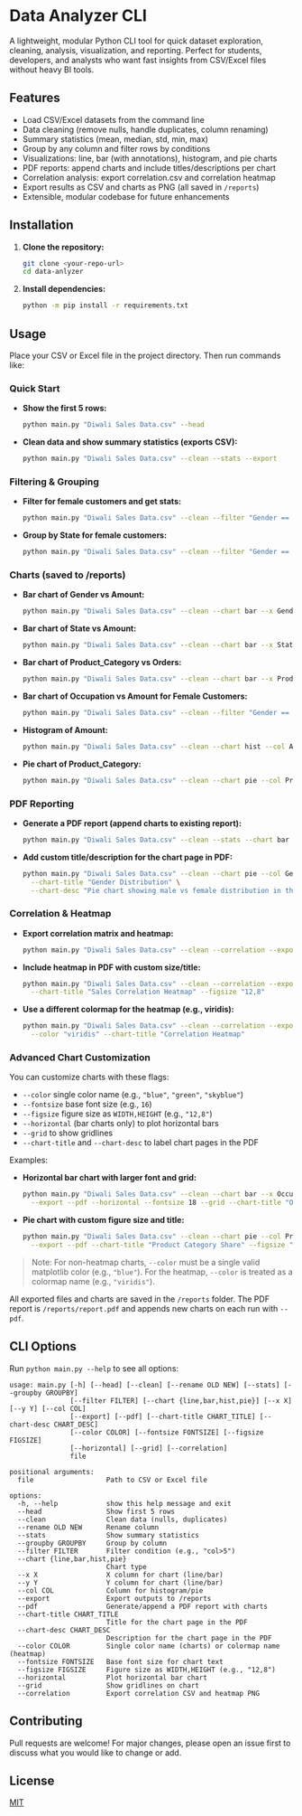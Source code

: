 # Data Analyzer CLI

A lightweight, modular Python CLI tool for quick dataset exploration, cleaning, analysis, visualization, and reporting. Perfect for students, developers, and analysts who want fast insights from CSV/Excel files without heavy BI tools.

## Features
- Load CSV/Excel datasets from the command line
- Data cleaning (remove nulls, handle duplicates, column renaming)
- Summary statistics (mean, median, std, min, max)
- Group by any column and filter rows by conditions
- Visualizations: line, bar (with annotations), histogram, and pie charts
- PDF reports: append charts and include titles/descriptions per chart
- Correlation analysis: export correlation.csv and correlation heatmap
- Export results as CSV and charts as PNG (all saved in `/reports`)
- Extensible, modular codebase for future enhancements

## Installation
1. **Clone the repository:**
   ```bash
   git clone <your-repo-url>
   cd data-anlyzer
   ```
2. **Install dependencies:**
   ```bash
   python -m pip install -r requirements.txt
   ```

## Usage
Place your CSV or Excel file in the project directory. Then run commands like:

### Quick Start
- **Show the first 5 rows:**
  ```bash
  python main.py "Diwali Sales Data.csv" --head
  ```
- **Clean data and show summary statistics (exports CSV):**
  ```bash
  python main.py "Diwali Sales Data.csv" --clean --stats --export
  ```

### Filtering & Grouping
- **Filter for female customers and get stats:**
  ```bash
  python main.py "Diwali Sales Data.csv" --clean --filter "Gender == 'F'" --stats --export
  ```
- **Group by State for female customers:**
  ```bash
  python main.py "Diwali Sales Data.csv" --clean --filter "Gender == 'F'" --groupby State --export
  ```

### Charts (saved to /reports)
- **Bar chart of Gender vs Amount:**
  ```bash
  python main.py "Diwali Sales Data.csv" --clean --chart bar --x Gender --y Amount --export
  ```
- **Bar chart of State vs Amount:**
  ```bash
  python main.py "Diwali Sales Data.csv" --clean --chart bar --x State --y Amount --export
  ```
- **Bar chart of Product_Category vs Orders:**
  ```bash
  python main.py "Diwali Sales Data.csv" --clean --chart bar --x Product_Category --y Orders --export
  ```
- **Bar chart of Occupation vs Amount for Female Customers:**
  ```bash
  python main.py "Diwali Sales Data.csv" --clean --filter "Gender == 'F'" --chart bar --x Occupation --y Amount --export
  ```
- **Histogram of Amount:**
  ```bash
  python main.py "Diwali Sales Data.csv" --clean --chart hist --col Amount --export
  ```
- **Pie chart of Product_Category:**
  ```bash
  python main.py "Diwali Sales Data.csv" --clean --chart pie --col Product_Category --export
  ```

### PDF Reporting
- **Generate a PDF report (append charts to existing report):**
  ```bash
  python main.py "Diwali Sales Data.csv" --clean --stats --chart bar --x State --y Amount --export --pdf
  ```
- **Add custom title/description for the chart page in PDF:**
  ```bash
  python main.py "Diwali Sales Data.csv" --clean --chart pie --col Gender --export --pdf \
    --chart-title "Gender Distribution" \
    --chart-desc "Pie chart showing male vs female distribution in the dataset."
  ```

### Correlation & Heatmap
- **Export correlation matrix and heatmap:**
  ```bash
  python main.py "Diwali Sales Data.csv" --clean --correlation --export
  ```
- **Include heatmap in PDF with custom size/title:**
  ```bash
  python main.py "Diwali Sales Data.csv" --clean --correlation --export --pdf \
    --chart-title "Sales Correlation Heatmap" --figsize "12,8"
  ```
- **Use a different colormap for the heatmap (e.g., viridis):**
  ```bash
  python main.py "Diwali Sales Data.csv" --clean --correlation --export --pdf \
    --color "viridis" --chart-title "Correlation Heatmap"
  ```

### Advanced Chart Customization
You can customize charts with these flags:
- `--color` single color name (e.g., `"blue"`, `"green"`, `"skyblue"`)
- `--fontsize` base font size (e.g., `16`)
- `--figsize` figure size as `WIDTH,HEIGHT` (e.g., `"12,8"`)
- `--horizontal` (bar charts only) to plot horizontal bars
- `--grid` to show gridlines
- `--chart-title` and `--chart-desc` to label chart pages in the PDF

Examples:
- **Horizontal bar chart with larger font and grid:**
  ```bash
  python main.py "Diwali Sales Data.csv" --clean --chart bar --x Occupation --y Amount \
    --export --pdf --horizontal --fontsize 18 --grid --chart-title "Occupation vs Amount"
  ```
- **Pie chart with custom figure size and title:**
  ```bash
  python main.py "Diwali Sales Data.csv" --clean --chart pie --col Product_Category \
    --export --pdf --chart-title "Product Category Share" --figsize "10,10"
  ```

> Note: For non-heatmap charts, `--color` must be a single valid matplotlib color (e.g., `"blue"`). For the heatmap, `--color` is treated as a colormap name (e.g., `"viridis"`).

All exported files and charts are saved in the `/reports` folder. The PDF report is `/reports/report.pdf` and appends new charts on each run with `--pdf`.

## CLI Options
Run `python main.py --help` to see all options:
```
usage: main.py [-h] [--head] [--clean] [--rename OLD NEW] [--stats] [--groupby GROUPBY]
               [--filter FILTER] [--chart {line,bar,hist,pie}] [--x X] [--y Y] [--col COL]
               [--export] [--pdf] [--chart-title CHART_TITLE] [--chart-desc CHART_DESC]
               [--color COLOR] [--fontsize FONTSIZE] [--figsize FIGSIZE]
               [--horizontal] [--grid] [--correlation]
               file

positional arguments:
  file                  Path to CSV or Excel file

options:
  -h, --help            show this help message and exit
  --head                Show first 5 rows
  --clean               Clean data (nulls, duplicates)
  --rename OLD NEW      Rename column
  --stats               Show summary statistics
  --groupby GROUPBY     Group by column
  --filter FILTER       Filter condition (e.g., "col>5")
  --chart {line,bar,hist,pie}
                        Chart type
  --x X                 X column for chart (line/bar)
  --y Y                 Y column for chart (line/bar)
  --col COL             Column for histogram/pie
  --export              Export outputs to /reports
  --pdf                 Generate/append a PDF report with charts
  --chart-title CHART_TITLE
                        Title for the chart page in the PDF
  --chart-desc CHART_DESC
                        Description for the chart page in the PDF
  --color COLOR         Single color name (charts) or colormap name (heatmap)
  --fontsize FONTSIZE   Base font size for chart text
  --figsize FIGSIZE     Figure size as WIDTH,HEIGHT (e.g., "12,8")
  --horizontal          Plot horizontal bar chart
  --grid                Show gridlines on chart
  --correlation         Export correlation CSV and heatmap PNG
```

## Contributing
Pull requests are welcome! For major changes, please open an issue first to discuss what you would like to change or add.

## License
[MIT](LICENSE)
